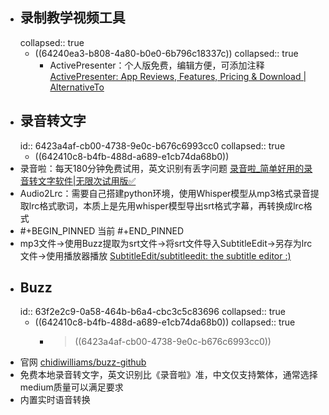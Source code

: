 - ## 录制教学视频工具
  collapsed:: true
	- ((64240ea3-b808-4a80-b0e0-6b796c18337c))
	  collapsed:: true
		- ActivePresenter：个人版免费，编辑方便，可添加注释 [ActivePresenter: App Reviews, Features, Pricing & Download | AlternativeTo](https://alternativeto.net/software/activepresenter/about/)
- ## 录音转文字
  id:: 6423a4af-cb00-4738-9e0c-b676c6993cc0
  collapsed:: true
	- ((642410c8-b4fb-488d-a689-e1cb74da68b0))
- 录音啦：每天180分钟免费试用，英文识别有丢字问题 [录音啦_简单好用的录音转文字软件|无限次试用版✅](https://www.luyinla.com/)
- Audio2Lrc：需要自己搭建python环境，使用Whisper模型从mp3格式录音提取lrc格式歌词，本质上是先用whisper模型导出srt格式字幕，再转换成lrc格式
- #+BEGIN_PINNED
  当前
  #+END_PINNED
- mp3文件->使用Buzz提取为srt文件->将srt文件导入SubtitleEdit->另存为lrc文件->使用播放器播放 [SubtitleEdit/subtitleedit: the subtitle editor :)](https://github.com/SubtitleEdit/subtitleedit)
- ## Buzz
  id:: 63f2e2c9-0a58-464b-b6a4-cbc3c5c83696
  collapsed:: true
	- ((642410c8-b4fb-488d-a689-e1cb74da68b0))
	  collapsed:: true
		- > ((6423a4af-cb00-4738-9e0c-b676c6993cc0))
- 官网 [chidiwilliams/buzz-github](https://github.com/chidiwilliams/buzz)
- 免费本地录音转文字，英文识别比《录音啦》准，中文仅支持繁体，通常选择medium质量可以满足要求
- 内置实时语音转换